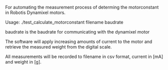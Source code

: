 For automating the measurement process of determing the motorconstant in Robotis Dynamixel motors.

Usage: ./test_calculate_motorconstant filename baudrate

baudrate is the baudrate for communicating with the dynamixel motor

The software will apply increasing amounts of current to the motor and retrieve the measured weight from the digital scale.

All measurements will be recorded to filename in csv format, current in [mA] and weight in [g].
